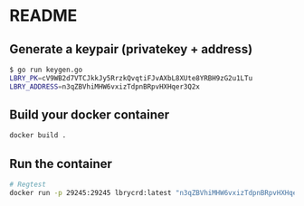 # README

## Generate a keypair (privatekey + address)

```bash
$ go run keygen.go
LBRY_PK=cV9WB2d7VTCJkkJy5RrzkQvqtiFJvAXbL8XUte8YRBH9zG2u1LTu
LBRY_ADDRESS=n3qZBVhiMHW6vxizTdpnBRpvHXHqer3Q2x
```

## Build your docker container

```bash
docker build .
```

## Run the container

```bash
# Regtest
docker run -p 29245:29245 lbrycrd:latest "n3qZBVhiMHW6vxizTdpnBRpvHXHqer3Q2x"
```
